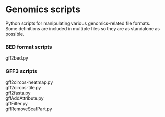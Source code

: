 # Genomics scripts
Python scripts for manipulating various genomics-related file formats. \
Some definitions are included in multiple files so they are as standalone
as possible.

### BED format scripts
gff2bed.py

### GFF3 scripts
gff2circos-heatmap.py \
gff2circos-tile.py \
gff2fasta.py \
gffAddAttribute.py \
gffFilter.py \
gffRemoveScafPart.py

